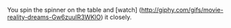 You spin the spinner on the table and [watch] (http://giphy.com/gifs/movie-reality-dreams-Gw6zuulR3WKlO) it closely. 
